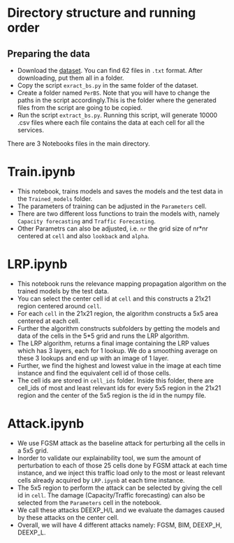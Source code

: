 # Directory structure and running order

## Preparing the data
* Download the [dataset](https://dataverse.harvard.edu/dataset.xhtml?persistentId=doi:10.7910/DVN/EGZHFV). You can find 62 files in 	`.txt` format. After downloading, put them all in a folder.
* Copy the script `exract_bs.py` in the same folder of the dataset.
* Create a folder named `PerBS`. Note that you will have to change the paths in the script accordingly.This is the folder where the generated files from the script are going to be copied.
* Run the script `extract_bs.py`. Running this script, will generate 10000 .csv files where each file contains the data at each cell for all the services.

There are 3 Notebooks files in the main directory. 

# Train.ipynb

* This notebook, trains models and saves the models and the test data in the `Trained_models` folder.
* The parameters of training can be adjusted in the `Parameters` cell.
* There are two different loss functions to train the models with, namely `Capacity forecasting` and `Traffic Forecasting`.
* Other Parametrs can also be adjusted, i.e. `nr` the grid size of nr*nr centered at `cell` and also `lookback` and `alpha`.

# LRP.ipynb

* This notebook runs the relevance mapping propagation algorithm on the trained models by the test data.
* You can select the center cell id at `cell` and this constructs a 21x21 region centered around `cell`. 
* For each `cell` in the 21x21 region, the algorithm constructs a 5x5 area centered at each cell.
* Further the algorithm constructs subfolders by getting the models and data of the cells in the 5*5 grid and runs the LRP algorithm.
* The LRP algorithm, returns a final image containing the LRP values which has 3 layers, each for 1 lookup. We do a smoothing average on these 3 lookups and end up with an image of 1 layer.
* Further, we find the highest and lowest value in the image at each time instance and find the equivalent cell id of those cells.
* The cell ids are stored in `cell_ids` folder. Inside this folder, there are cell_ids of most and least relevant ids for every 5x5 region in the 21x21 region and the center of the 5x5 region is the id in the numpy file.

# Attack.ipynb

* We use FGSM attack as the baseline attack for perturbing all the cells in a 5x5 grid.
* Inorder to validate our explainability tool, we sum the amount of perturbation to each of those 25 cells done by FGSM attack at each time instance, and we inject this traffic load only to the most or least relevant cells already acquired by `LRP.ipynb` at each time instance.
* The 5x5 region to perform the attack can be selected by giving the cell id in `cell`. The damage (Capacity/Traffic forecasting) can also be selected from the `Parameters` cell in the notebook.
* We call these attacks DEEXP_H/L and we evaluate the damages caused by these attacks on the center cell.
* Overall, we will have 4 different attacks namely: FGSM, BIM, DEEXP_H, DEEXP_L.

